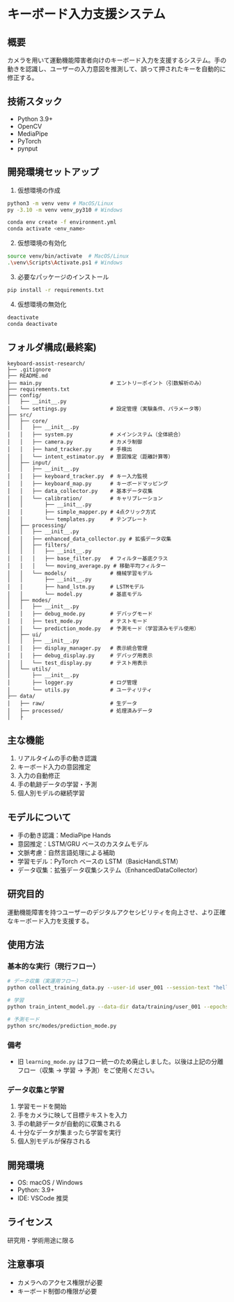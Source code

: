 # キーボード入力支援システム

## 概要

カメラを用いて運動機能障害者向けのキーボード入力を支援するシステム。手の動きを認識し、ユーザーの入力意図を推測して、誤って押されたキーを自動的に修正する。

## 技術スタック

- Python 3.9+
- OpenCV
- MediaPipe
- PyTorch
- pynput

## 開発環境セットアップ

1. 仮想環境の作成

```bash
python3 -m venv venv # MacOS/Linux
py -3.10 -m venv venv_py310 # Windows

conda env create -f environment.yml
conda activate <env_name>
```

2. 仮想環境の有効化

```bash
source venv/bin/activate  # MacOS/Linux
.\venv\Scripts\Activate.ps1 # Windows

```

3. 必要なパッケージのインストール

```bash
pip install -r requirements.txt
```

4. 仮想環境の無効化

```bash
deactivate
conda deactivate
```

## フォルダ構成(最終案)

```
keyboard-assist-research/
├── .gitignore
├── README.md
├── main.py                      # エントリーポイント（引数解析のみ）
├── requirements.txt
├── config/
│   ├── __init__.py
│   └── settings.py              # 設定管理（実験条件、パラメータ等）
├── src/
│   ├── core/
│   │   ├── __init__.py
│   │   ├── system.py            # メインシステム（全体統合）
│   │   ├── camera.py            # カメラ制御
│   │   ├── hand_tracker.py      # 手検出
│   │   └── intent_estimator.py  # 意図推定（距離計算等）
│   ├── input/
│   │   ├── __init__.py
│   │   ├── keyboard_tracker.py  # キー入力監視
│   │   ├── keyboard_map.py      # キーボードマッピング
│   │   ├── data_collector.py    # 基本データ収集
│   │   └── calibration/         # キャリブレーション
│   │       ├── __init__.py
│   │       ├── simple_mapper.py # 4点クリック方式
│   │       └── templates.py     # テンプレート
│   ├── processing/
│   │   ├── __init__.py
│   │   ├── enhanced_data_collector.py # 拡張データ収集
│   │   ├── filters/
│   │   │   ├── __init__.py
│   │   │   ├── base_filter.py   # フィルター基底クラス
│   │   │   └── moving_average.py # 移動平均フィルター
│   │   └── models/              # 機械学習モデル
│   │       ├── __init__.py
│   │       ├── hand_lstm.py     # LSTMモデル
│   │       └── model.py         # 基底モデル
│   ├── modes/
│   │   ├── __init__.py
│   │   ├── debug_mode.py        # デバッグモード
│   │   ├── test_mode.py         # テストモード
│   │   └── prediction_mode.py   # 予測モード（学習済みモデル使用）
│   ├── ui/
│   │   ├── __init__.py
│   │   ├── display_manager.py   # 表示統合管理
│   │   ├── debug_display.py     # デバッグ用表示
│   │   └── test_display.py      # テスト用表示
│   └── utils/
│       ├── __init__.py
│       ├── logger.py            # ログ管理
│       └── utils.py             # ユーティリティ
├── data/
│   ├── raw/                     # 生データ
│   ├── processed/               # 処理済みデータ
│   ├
```

## 主な機能

1. リアルタイムの手の動き認識
2. キーボード入力の意図推定
3. 入力の自動修正
4. 手の軌跡データの学習・予測
5. 個人別モデルの継続学習

## モデルについて

- 手の動き認識：MediaPipe Hands
- 意図推定：LSTM/GRU ベースのカスタムモデル
- 文脈考慮：自然言語処理による補助
- 学習モデル：PyTorch ベースの LSTM（BasicHandLSTM）
- データ収集：拡張データ収集システム（EnhancedDataCollector）

## 研究目的

運動機能障害を持つユーザーのデジタルアクセシビリティを向上させ、より正確なキーボード入力を支援する。

## 使用方法

### 基本的な実行（現行フロー）

```bash
# データ収集（実運用フロー）
python collect_training_data.py --user-id user_001 --session-text "hello world" --repetitions 5

# 学習
python train_intent_model.py --data-dir data/training/user_001 --epochs 50

# 予測モード
python src/modes/prediction_mode.py
```

### 備考

- 旧 `learning_mode.py` はフロー統一のため廃止しました。以後は上記の分離フロー（収集 → 学習 → 予測）をご使用ください。

### データ収集と学習

1. 学習モードを開始
2. 手をカメラに映して目標テキストを入力
3. 手の軌跡データが自動的に収集される
4. 十分なデータが集まったら学習を実行
5. 個人別モデルが保存される

## 開発環境

- OS: macOS / Windows
- Python: 3.9+
- IDE: VSCode 推奨

## ライセンス

研究用・学術用途に限る

## 注意事項

- カメラへのアクセス権限が必要
- キーボード制御の権限が必要
